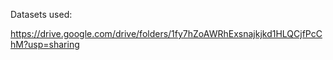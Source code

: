 Datasets used:

https://drive.google.com/drive/folders/1fy7hZoAWRhExsnajkjkd1HLQCjfPcChM?usp=sharing
